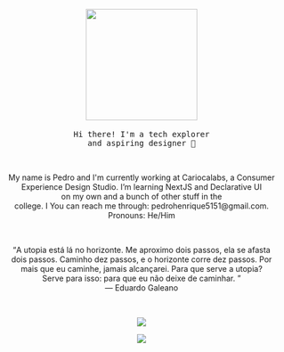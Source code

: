 <!-- Header -->
<p align="center" >
 <img src='https://media.giphy.com/media/GFtsjaDVJnoNa/giphy.gif' width='200'>
 </br>
 </br>
 <samp>
  Hi there! I'm a tech explorer</br>and aspiring designer 👋
 </samp>
</p>
</br>

<!-- About me -->
 <p align="center" >
  My name is Pedro and I'm currently working at Cariocalabs, a Consumer</br> Experience Design Studio. I’m learning NextJS and Declarative UI</br>on my own and a bunch of other stuff in the</br>college. I You can reach me through: pedrohenrique5151@gmail.com.</br>Pronouns: He/Him
 </p>

</br>

<!-- Quote -->
<p align="center" >
 <q>A utopia está lá no horizonte. Me aproximo dois passos, ela se afasta</br>dois passos. Caminho dez passos, e o horizonte corre dez passos. Por</br>mais que eu caminhe, jamais alcançarei. Para que serve a utopia?</br>Serve para isso: para que eu não deixe de caminhar.
 </q>
</br>
― Eduardo Galeano
</p>
</br>


<!-- Github Stats -->
<p align="center" >
 <img src="https://github-readme-stats.vercel.app/api?username=Preddo&show_icons=true&theme=graywhite" />
</p>

<p align="center" >
 <a href="https://www.linkedin.com/in/pedro-soares-0a075916a/">
 <img src="https://img.shields.io/badge/linkedin--%238f2d07?style=for-the-badge&logo=linkedin&logoColor=white" />
 </a>

</p>
